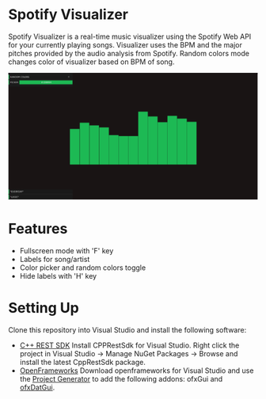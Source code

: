 # Spotify Visualizer

Spotify Visualizer is a real-time music visualizer using the Spotify Web API for your currently playing songs. Visualizer uses the BPM and the major pitches provided by the audio analysis from Spotify. Random colors mode changes color of visualizer based on BPM of song.

![Visualizer example](visualizer1.png)

# Features

* Fullscreen mode with 'F' key
* Labels for song/artist
* Color picker and random colors toggle
* Hide labels with 'H' key

# Setting Up

Clone this repository into Visual Studio and install the following software:

* [C++ REST SDK](https://github.com/Microsoft/cpprestsdk) Install CPPRestSdk for Visual Studio. Right click the project in Visual Studio -> Manage NuGet Packages -> Browse and install the latest CppRestSdk package.
* [OpenFrameworks](http://openframeworks.cc/download) Download openframeworks for Visual Studio and use the [Project Generator](http://openframeworks.cc/learning/01_basics/create_a_new_project/) to add the following addons: ofxGui and [ofxDatGui](https://github.com/braitsch/ofxDatGui).
